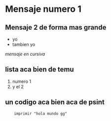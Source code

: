 # Mensaje numero 1

## Mensaje 2 de forma mas grande

- yo
- tambien yo

*mensaje en cursiva*

## lista aca bien de temu
1.	numero 1
2.	y el 2

## un codigo aca bien aca de psint
```pseint
    imprimir "hola mundo gg"
```
